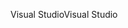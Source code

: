 <span data-ttu-id="28033-101">Visual Studio</span><span class="sxs-lookup"><span data-stu-id="28033-101">Visual Studio</span></span>